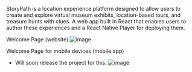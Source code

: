 StoryPath is a location experience platform designed to allow users to create and explore virtual museum exhibits, location-based tours, and treasure hunts with clues. A web app built in React that enables users to author these experiences and a React Native Player for deploying them.

Welcome Page (website)
![image](https://github.com/user-attachments/assets/ab666344-d12e-4b12-a373-d2abc5c598ea)


Welcome Page for mobile devices (mobile app)
- Will soon release the project for this.
![image](https://github.com/user-attachments/assets/972ba658-a7f9-4939-8a22-71d67837a8b0)




